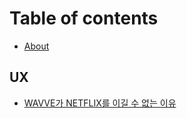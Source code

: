 # Table of contents

* [About](README.md)

## UX

* [WAVVE가 NETFLIX를 이길 수 없는 이유](ux/wavve-netflix.md)

